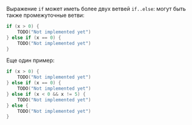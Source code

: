 Выражение `if` может иметь более двух ветвей `if..else`: могут быть также промежуточные ветви:
```kotlin
if (x > 0) {
    TODO("Not implemented yet")
} else if (x == 0) {
    TODO("Not implemented yet")
}
```
Еще один пример:
```kotlin
if (x > 0) {
    TODO("Not implemented yet")
} else if (x == 0) {
    TODO("Not implemented yet")
} else if (x < 0 && x != 5) {
    TODO("Not implemented yet")
} else {
    TODO("Not implemented yet")
}
```
